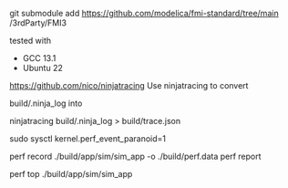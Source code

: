 
git submodule add https://github.com/modelica/fmi-standard/tree/main /3rdParty/FMI3


tested with 
- GCC 13.1
- Ubuntu 22


https://github.com/nico/ninjatracing
Use ninjatracing to convert 

build/.ninja_log into 

ninjatracing build/.ninja_log > build/trace.json



sudo sysctl kernel.perf_event_paranoid=1


perf record ./build/app/sim/sim_app -o ./build/perf.data
perf report

perf top ./build/app/sim/sim_app